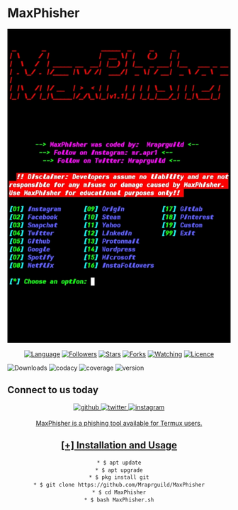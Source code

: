 # MaxPhisher
![Phishing](Screenshot.jpg)
<p align="center">
<a href="https://github.com/Mraprguild"><img title="Language" src="https://img.shields.io/badge/Made%20with-Shell-1f425f.svg?v=103"></a>
<a href="https://github.com/Mraprguild"><img title="Followers" src="https://img.shields.io/github/followers/Mraprguild?color=blue&style=flat-square"></a>
<a href="https://github.com/Mraprguild"><img title="Stars" src="https://img.shields.io/github/stars/Mraprguild/MaxPhisher?color=red&style=flat-square"></a>
<a href="https://github.com/Mraprguild"><img title="Forks" src="https://img.shields.io/github/forks/Mraprguild/MaxPhisher?color=red&style=flat-square"></a>
<a href="https://github.com/Mraprguild"><img title="Watching" src="https://img.shields.io/github/watchers/Mraprguild/MaxPhisher?label=Watchers&color=blue&style=flat-square"></a>
<a href="https://github.com/Mraprguild"><img title="Licence" src="https://img.shields.io/badge/License-GNU-blue.svg"></a>
</p>

![Downloads](https://img.shields.io/badge/downloads-1.1k%2Fmonth-brightgreen)
![codacy](https://img.shields.io/badge/codacy-C-green)
![coverage](https://img.shields.io/badge/coverage-51%25-yellowgreen)
![version](https://img.shields.io/badge/version-1.0.2-blue)

## Connect to us today
<div align="center">
<a href="https://github.com/Mraprguild" target="_blank">
<img src=https://img.shields.io/badge/github-%2324292e.svg?&style=for-the-badge&logo=github&logoColor=white alt=github style="margin-bottom: 5px;" />
</a>
<a href="https://twitter.com/Mraprguild" target="_blank">
<img src=https://img.shields.io/badge/twitter-%2300acee.svg?&style=for-the-badge&logo=twitter&logoColor=white alt=twitter style="margin-bottom: 5px;" />
</a>
<a href="https://www.instagram.com/mr.apr1" target="_blank">
<img src=https://img.shields.io/badge/instagram-%23000000.svg?&style=for-the-badge&logo=instagram&logoColor=white alt=instagram style="margin-bottom: 5px;" />


MaxPhisher is a phishing tool available for Termux users.

## [+] Installation and Usage
```bash
* $ apt update
* $ apt upgrade
* $ pkg install git
* $ git clone https://github.com/Mraprguild/MaxPhisher
* $ cd MaxPhisher
* $ bash MaxPhisher.sh

